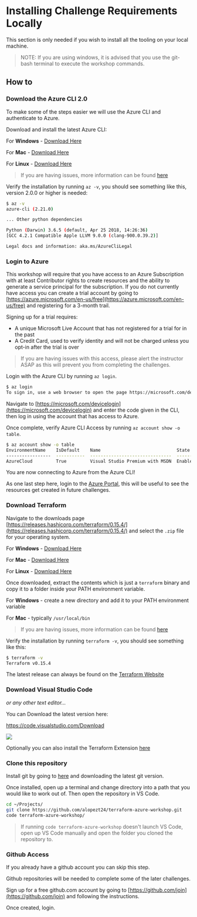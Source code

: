 # Installing Challenge Requirements Locally

This section is only needed if you wish to install all the tooling on your local machine.

> NOTE: If you are using windows, it is advised that you use the git-bash terminal to execute the workshop commands.

## How to

### Download the Azure CLI 2.0

To make some of the steps easier we will use the Azure CLI and authenticate to Azure.

Download and install the latest Azure CLI:

For **Windows** - [Download Here](https://docs.microsoft.com/en-us/cli/azure/install-azure-cli-windows?tabs=azure-cli)

For **Mac** - [Download Here](https://docs.microsoft.com/en-us/cli/azure/install-azure-cli-macos?view=azure-cli-latest)

For **Linux** - [Download Here](https://docs.microsoft.com/en-us/cli/azure/install-azure-cli-linux?pivots=apt&view=azure-cli-latest)

> If you are having issues, more information can be found [here](https://docs.microsoft.com/en-us/cli/azure/install-azure-cli?view=azure-cli-latest)

Verify the installation by running `az -v`, you should see something like this, version 2.0.0 or higher is needed:

```sh
$ az -v
azure-cli (2.21.0)

... Other python dependencies

Python (Darwin) 3.6.5 (default, Apr 25 2018, 14:26:36)
[GCC 4.2.1 Compatible Apple LLVM 9.0.0 (clang-900.0.39.2)]

Legal docs and information: aka.ms/AzureCliLegal
```

### Login to Azure

This workshop will require that you have access to an Azure Subscription with at least Contributor rights to create resources and the ability to generate a service principal for the subscription. If you do not currently have access you can create a trial account by going to [https://azure.microsoft.com/en-us/free](https://azure.microsoft.com/en-us/free) and registering for a 3-month trail.

Signing up for a trial requires:

- A unique Microsoft Live Account that has not registered for a trial for in the past
- A Credit Card, used to verify identity and will not be charged unless you opt-in after the trial is over

> If you are having issues with this access, please alert the instructor ASAP as this will prevent you from completing the challenges.

Login with the Azure CLI by running `az login`.

```sh
$ az login
To sign in, use a web browser to open the page https://microsoft.com/devicelogin and enter the code XXXXXXXX to authenticate.
```

Navigate to [https://microsoft.com/devicelogin](https://microsoft.com/devicelogin) and enter the code given in the CLI, then log in using the account that has access to Azure.

Once complete, verify Azure CLI Access by running `az account show -o table`.

```sh
$ az account show -o table
EnvironmentName    IsDefault    Name                             State    TenantId
-----------------  -----------  -------------------------------  -------  ------------------------------------
AzureCloud         True         Visual Studio Premium with MSDN  Enabled  GUID
```

You are now connecting to Azure from the Azure CLI!

As one last step here, login to the [Azure Portal](https://portal.azure.com/), this will be useful to see the resources get created in future challenges.

### Download Terraform

Navigate to the downloads page [https://releases.hashicorp.com/terraform/0.15.4/](https://releases.hashicorp.com/terraform/0.15.4/) and select the `.zip` file for your operating system.

For **Windows** - [Download Here](https://releases.hashicorp.com/terraform/0.15.4/terraform_0.15.4_windows_amd64.zip)

For **Mac** - [Download Here](https://releases.hashicorp.com/terraform/0.15.4/terraform_0.15.4_darwin_amd64.zip)

For **Linux** - [Download Here](https://releases.hashicorp.com/terraform/0.15.4/terraform_0.15.4_linux_amd64.zip)

Once downloaded, extract the contents which is just a `terraform` binary and copy it to a folder inside your PATH environment variable.

For **Windows** - create a new directory and add it to your PATH environment variable

For **Mac** - typically `/usr/local/bin`

> If you are having issues, more information can be found [here](https://www.terraform.io/intro/getting-started/install.html)

Verify the installation by running `terraform -v`, you should see something like this:

```sh
$ terraform -v
Terraform v0.15.4
```

The latest release can always be found on the [Terraform Website](https://www.terraform.io/downloads.html)

### Download Visual Studio Code

*or any other text editor...*

You can Download the latest version here:

https://code.visualstudio.com/Download

![](../../img/2018-05-09-09-10-24.png)

Optionally you can also install the Terraform Extension [here](https://marketplace.visualstudio.com/items?itemName=mauve.terraform)

### Clone this repository

Install git by going to [here](https://git-scm.com/downloads) and downloading the latest git version.

Once installed, open up a terminal and change directory into a path that you would like to work out of.
Then open the repository in VS Code.

```sh
cd ~/Projects/
git clone https://github.com/alopezt24/terraform-azure-workshop.git
code terraform-azure-workshop/
```

> If running `code terraform-azure-workshop` doesn't launch VS Code, open up VS Code manually and open the folder you cloned the repository to.

### Github Access

If you already have a github account you can skip this step.

Github repositories will be needed to complete some of the later challenges.

Sign up for a free github.com account by going to [https://github.com/join](https://github.com/join) and following the instructions.

Once created, login.
